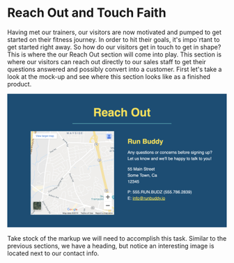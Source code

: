 # Reach Out and Touch Faith

Having met our trainers, our visitors are now motivated and pumped to get started on their fitness journey.  In order to hit their goals, it's impo`rtant to get started right away.  So how do our visitors get in touch to get in shape?  This is where the our Reach Out section will come into play.  This section is where our visitors can reach out directly to our sales staff to get their questions answered and possibly convert into a customer.  First let's take a look at the mock-up and see where this section looks like as a finished product.

![Reach-Out Mock-up](./assets/step-6/100-RO-mock-up.png)

Take stock of the markup we will need to accomplish this task.  Similar to the previous sections, we have a heading, but notice an interesting image is located next to our contact info. 